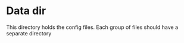 # Data dir
This directory holds the config files. Each group of files should have a
separate directory
